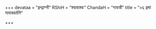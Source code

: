+++
devataa = "इन्द्राग्नी"
RShiH = "श्यावाश्वः"
ChandaH = "गायत्री"
title = "०६ इमां गायत्रवर्तनिं"

+++
